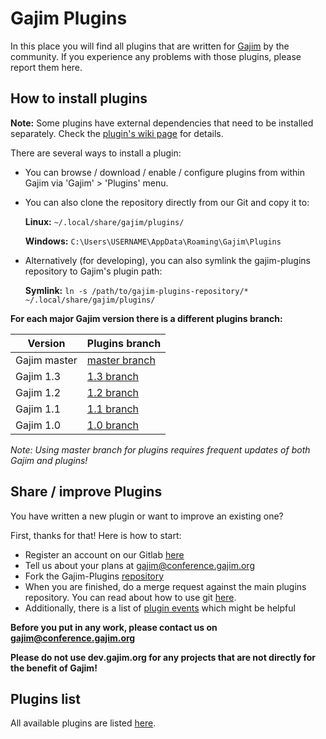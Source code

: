 # Gajim Plugins

In this place you will find all plugins that are written for [Gajim](https://gajim.org) by the community. If you experience any problems with those plugins, please report them here.

## How to install plugins

**Note:** Some plugins have external dependencies that need to be installed separately.
Check the [plugin's wiki page](https://dev.gajim.org/gajim/gajim-plugins/-/wikis/home#plugins-list) for details.

There are several ways to install a plugin:

- You can browse / download / enable / configure plugins from within Gajim via 'Gajim' > 'Plugins' menu.
- You can also clone the repository directly from our Git and copy it to:

    **Linux:** `~/.local/share/gajim/plugins/`

    **Windows:** `C:\Users\USERNAME\AppData\Roaming\Gajim\Plugins`

- Alternatively (for developing), you can also symlink the gajim-plugins repository to Gajim's plugin path:

    **Symlink:** `ln -s /path/to/gajim-plugins-repository/* ~/.local/share/gajim/plugins/`

**For each major Gajim version there is a different plugins branch:**

| Version | Plugins branch |
| ------- | -------------- |
|Gajim master|[master branch](https://dev.gajim.org/gajim/gajim-plugins/tree/master)|
|Gajim 1.3|[1.3 branch](https://dev.gajim.org/gajim/gajim-plugins/tree/gajim_1.3)|
|Gajim 1.2|[1.2 branch](https://dev.gajim.org/gajim/gajim-plugins/tree/gajim_1.2)|
|Gajim 1.1|[1.1 branch](https://dev.gajim.org/gajim/gajim-plugins/tree/gajim_1.1)|
|Gajim 1.0|[1.0 branch](https://dev.gajim.org/gajim/gajim-plugins/tree/gajim_1.0)|

*Note: Using master branch for plugins requires frequent updates of both Gajim and plugins!*

## Share / improve Plugins

You have written a new plugin or want to improve an existing one?

First, thanks for that! Here is how to start:

- Register an account on our Gitlab [here](https://dev.gajim.org/users/sign_in)
- Tell us about your plans at [gajim@conference.gajim.org](xmpp:gajim@conference.gajim.org?join)
- Fork the Gajim-Plugins [repository](https://dev.gajim.org/gajim/gajim-plugins)
- When you are finished, do a merge request against the main plugins repository. You can read about how to use git [here](https://dev.gajim.org/gajim/gajim/wikis/howtogit).
- Additionally, there is a list of [plugin events](https://dev.gajim.org/gajim/gajim/wikis/development/pluginsevents) which might be helpful

**Before you put in any work, please contact us on [gajim@conference.gajim.org](xmpp:gajim@conference.gajim.org?join)**

**Please do not use dev.gajim.org for any projects that are not directly for the benefit of Gajim!**

## Plugins list

All available plugins are listed [here](https://dev.gajim.org/gajim/gajim-plugins/wikis/home).

